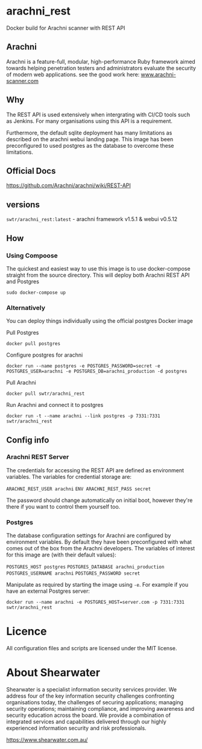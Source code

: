 # arachni_rest
Docker build for Arachni scanner with REST API

## Arachni
Arachni is a feature-full, modular, high-performance Ruby framework aimed towards helping penetration testers and administrators evaluate the security of modern web applications. see the good work here: www.arachni-scanner.com

## Why
The REST API is used extensively when intergrating with CI/CD tools such as Jenkins. For many organisations using this API is a requirement.

Furthermore, the default sqlite deployment has many limitations as described on the arachni webui landing page. This image has been preconfigured to used postgres as the database to overcome these limitations.

## Official Docs
https://github.com/Arachni/arachni/wiki/REST-API

## versions
`swtr/arachni_rest:latest` - arachni framework v1.5.1 & webui v0.5.12

## How

### Using Compoose
The quickest and easiest way to use this image is to use docker-compose straight from the source directory. This will deploy both Arachni REST API and Postgres

`sudo docker-compose up`

### Alternatively
You can deploy things individually using the official postgres Docker image

Pull Postgres

`docker pull postgres`

Configure postgres for arachni

`docker run --name postgres -e POSTGRES_PASSWORD=secret -e POSTGRES_USER=arachni -e POSTGRES_DB=arachni_production -d postgres`

Pull Arachni

`docker pull swtr/arachni_rest`

Run Arachni and connect it to postgres

`docker run -t --name arachni --link postgres -p 7331:7331 swtr/arachni_rest`

## Config info
### Arachni REST Server
The credentials for accessing the REST API are defined as environment variables. The variables for credential storage are:

`ARACHNI_REST_USER arachni`
`ENV ARACHNI_REST_PASS secret`

The password should change automatically on initial boot, however they're there if you want to control them yourself too. 

### Postgres
The database configuration settings for Arachni are configured by environment variables. By default they have been preconfigured with what comes out of the box from the Arachni developers. The variables of interest for this image are (with their default values):

`POSTGRES_HOST postgres`
`POSTGRES_DATABASE arachni_production`
`POSTGRES_USERNAME arachni`
`POSTGRES_PASSWORD secret`

Manipulate as required by starting the image using `-e`. For example if you have an external Postgres server:

`docker run --name arachni -e POSTGRES_HOST=server.com -p 7331:7331 swtr/arachni_rest`

# Licence
All configuration files and scripts are licensed under the MIT license.

# About Shearwater
Shearwater is a specialist information security services provider. We address four of the key information security challenges confronting organisations today, the challenges of securing applications; managing security operations; maintaining compliance, and improving awareness and security education across the board. We provide a combination of integrated services and capabilities delivered through our highly experienced information security and risk professionals.

https://www.shearwater.com.au/